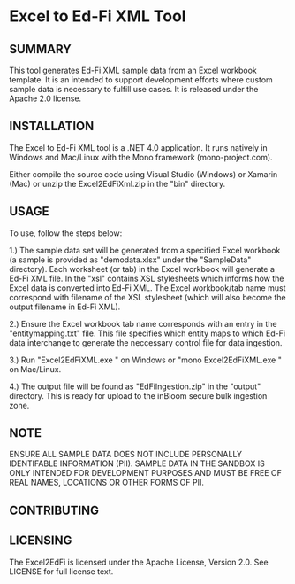 # Excel to Ed-Fi XML Tool

## SUMMARY
This tool generates Ed-Fi XML sample data from an Excel workbook template.  It is an intended to support development efforts where custom sample data is necessary to fulfill use cases.  It is released under the Apache 2.0 license.

## INSTALLATION
The Excel to Ed-Fi XML tool is a .NET 4.0 application.  It runs natively in Windows and Mac/Linux with the Mono framework (mono-project.com).

Either compile the source code using Visual Studio (Windows) or Xamarin (Mac) or unzip the Excel2EdFiXml.zip in the "bin" directory.

## USAGE
To use, follow the steps below:

1.)  The sample data set will be generated from a specified Excel workbook (a sample is provided as "demodata.xlsx" under the "SampleData" directory).  Each worksheet (or tab) in the Excel workbook will generate a Ed-Fi XML file.  In the "xsl" contains XSL stylesheets which informs how the Excel data is converted into Ed-Fi XML.  The Excel workbook/tab name must correspond with filename of the XSL stylesheet (which will also become the output filename in Ed-Fi XML).

2.)  Ensure the Excel workbook tab name corresponds with an entry in the "entitymapping.txt" file.  This file specifies which entity maps to which Ed-Fi data interchange to generate the neccessary control file for data ingestion.

3.)  Run "Excel2EdFiXML.exe <Excel workbook name>" on Windows or "mono Excel2EdFiXML.exe <Excel workbook name>" on Mac/Linux.

4.)  The output file will be found as "EdFiIngestion.zip" in the "output" directory.  This is ready for upload to the inBloom secure bulk ingestion zone.

## NOTE

ENSURE ALL SAMPLE DATA DOES NOT INCLUDE PERSONALLY IDENTIFABLE INFORMATION (PII).  SAMPLE DATA IN THE SANDBOX IS ONLY INTENDED FOR DEVELOPMENT PURPOSES AND MUST BE FREE OF REAL NAMES, LOCATIONS OR OTHER FORMS OF PII. 


## CONTRIBUTING

## LICENSING
The Excel2EdFi is licensed under the Apache License, Version 2.0. See LICENSE for full license text.
